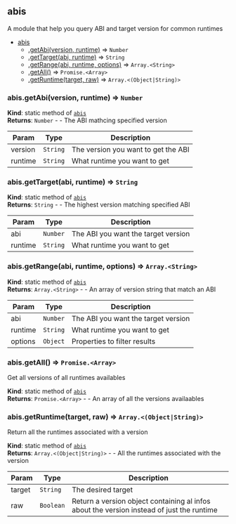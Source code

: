 <a name="module_abis"></a>

## abis
A module that help you query ABI and target version for common runtimes


* [abis](#module_abis)
    * [.getAbi(version, runtime)](#module_abis.getAbi) ⇒ <code>Number</code>
    * [.getTarget(abi, runtime)](#module_abis.getTarget) ⇒ <code>String</code>
    * [.getRange(abi, runtime, options)](#module_abis.getRange) ⇒ <code>Array.&lt;String&gt;</code>
    * [.getAll()](#module_abis.getAll) ⇒ <code>Promise.&lt;Array&gt;</code>
    * [.getRuntime(target, raw)](#module_abis.getRuntime) ⇒ <code>Array.&lt;(Object\|String)&gt;</code>

<a name="module_abis.getAbi"></a>

### abis.getAbi(version, runtime) ⇒ <code>Number</code>
**Kind**: static method of [<code>abis</code>](#module_abis)  
**Returns**: <code>Number</code> - - The ABI mathcing specified version  

| Param | Type | Description |
| --- | --- | --- |
| version | <code>String</code> | The version you want to get the ABI |
| runtime | <code>String</code> | What runtime you want to get |

<a name="module_abis.getTarget"></a>

### abis.getTarget(abi, runtime) ⇒ <code>String</code>
**Kind**: static method of [<code>abis</code>](#module_abis)  
**Returns**: <code>String</code> - - The highest version matching specified ABI  

| Param | Type | Description |
| --- | --- | --- |
| abi | <code>Number</code> | The ABI you want the target version |
| runtime | <code>String</code> | What runtime you want to get |

<a name="module_abis.getRange"></a>

### abis.getRange(abi, runtime, options) ⇒ <code>Array.&lt;String&gt;</code>
**Kind**: static method of [<code>abis</code>](#module_abis)  
**Returns**: <code>Array.&lt;String&gt;</code> - - An array of version string that match an ABI  

| Param | Type | Description |
| --- | --- | --- |
| abi | <code>Number</code> | The ABI you want the target version |
| runtime | <code>String</code> | What runtime you want to get |
| options | <code>Object</code> | Properties to filter results |

<a name="module_abis.getAll"></a>

### abis.getAll() ⇒ <code>Promise.&lt;Array&gt;</code>
Get all versions of all runtimes availables

**Kind**: static method of [<code>abis</code>](#module_abis)  
**Returns**: <code>Promise.&lt;Array&gt;</code> - - An array of all the versions availaables  
<a name="module_abis.getRuntime"></a>

### abis.getRuntime(target, raw) ⇒ <code>Array.&lt;(Object\|String)&gt;</code>
Return all the runtimes associated with a version

**Kind**: static method of [<code>abis</code>](#module_abis)  
**Returns**: <code>Array.&lt;(Object\|String)&gt;</code> - - All the runtimes associated with the version  

| Param | Type | Description |
| --- | --- | --- |
| target | <code>String</code> | The desired target |
| raw | <code>Boolean</code> | Return a version object containing al infos about the version instead of just the runtime |

